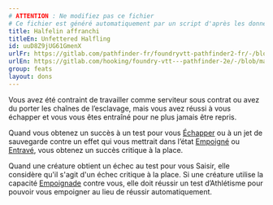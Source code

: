 ```yaml
---
# ATTENTION : Ne modifiez pas ce fichier
# Ce fichier est généré automatiquement par un script d'après les données du module Foundry VTT officiel et de sa traduction
title: Halfelin affranchi
titleEn: Unfettered Halfling
id: uuD8Z9jUG61GmenX
urlFr: https://gitlab.com/pathfinder-fr/foundryvtt-pathfinder2-fr/-/blob/master/data/feats/uuD8Z9jUG61GmenX.htm
urlEn: https://gitlab.com/hooking/foundry-vtt---pathfinder-2e/-/blob/master/packs/data/feats.db/unfettered-halfling.json
group: feats
layout: dons
---
```

Vous avez été contraint de travailler comme serviteur sous contrat ou avez du porter les chaînes de l’esclavage, mais vous avez réussi à vous échapper et vous vous êtes entraîné pour ne plus jamais être repris.

Quand vous obtenez un succès à un test pour vous [Échapper](../actions/s-échapper.md) ou à un jet de sauvegarde contre un effet qui vous mettrait dans l’état [Empoigné](../etats/agrippé-empoigné.md) ou [Entravé](../etats/entravé.md), vous obtenez un succès critique à la place.

Quand une créature obtient un échec au test pour vous Saisir, elle considère qu'il s'agit d'un échec critique à la place. Si une créature utilise la capacité [Empoignade](../bestiary-ability/empoignade-agrippement-amélioré.md) contre vous, elle doit réussir un test d’Athlétisme pour pouvoir vous empoigner au lieu de réussir automatiquement.


